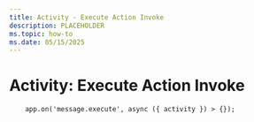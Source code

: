 ```yaml
---
title: Activity - Execute Action Invoke
description: PLACEHOLDER
ms.topic: how-to
ms.date: 05/15/2025
---
```


# Activity: Execute Action Invoke


```
    app.on('message.execute', async ({ activity }) > {});
```